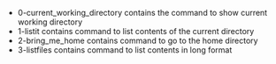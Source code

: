 - 0-current_working_directory contains the command to show current working directory
- 1-listit contains command to list contents of the current directory
- 2-bring_me_home contains command to go to the home directory
- 3-listfiles contains command to list contents in long format
